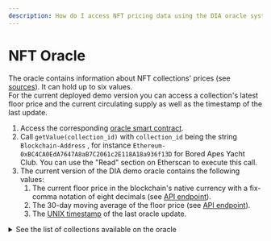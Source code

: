```yaml
---
description: How do I access NFT pricing data using the DIA oracle system?
---
```


# NFT Oracle

The oracle contains information about NFT collections' prices (see [sources](https://docs.diadata.org/documentation/methodology/digital-assets/nft-data-collection)). It can hold up to six values.\
For the current deployed demo version you can access a collection's latest floor price and the current circulating supply as well as the timestamp of the last update.



1. Access the corresponding [oracle smart contract](https://ropsten.etherscan.io/address/0x93263e599b63fc8602cd24f8a05355723ac0609f#readContract).
2. Call `getValue(collection_id)` with `collection_id` being the string `Blockchain-Address` , for instance `Ethereum-0xBC4CA0EdA7647A8aB7C2061c2E118A18a936f13D`  for Bored Apes Yacht Club. You can use the "Read" section on Etherscan to execute this call.
3. The current version of the DIA demo oracle contains the following values:
   1. The current floor price in the blockchain's native currency with a fix-comma notation of eight decimals (see [API endpoint](https://docs.diadata.org/documentation/api-1/api-endpoints#nft-floor-price)).
   2. The 30-day moving average of the floor price (see [API endpoint](https://docs.diadata.org/documentation/api-1/api-endpoints#nft-moving-average-of-floor-price)).
   3. The [UNIX timestamp](https://www.unixtimestamp.com/) of the last oracle update.

<details>

<summary>See the list of collections available on the oracle</summary>

* Bored Ape Yacht Club - 0xbc4ca0eda7647a8ab7c2061c2e118a18a936f13d
* CryptoPunks - 0xb47e3cd837ddf8e4c57f05d70ab865de6e193bbb
* Moonbirds - 0x23581767a106ae21c074b2276d25e5c3e136a68b
* Doodles - 0x8a90cab2b38dba80c64b7734e58ee1db38b8992e
* Otherdeed - 0x34d85c9cdeb23fa97cb08333b511ac86e1c4e258

</details>

